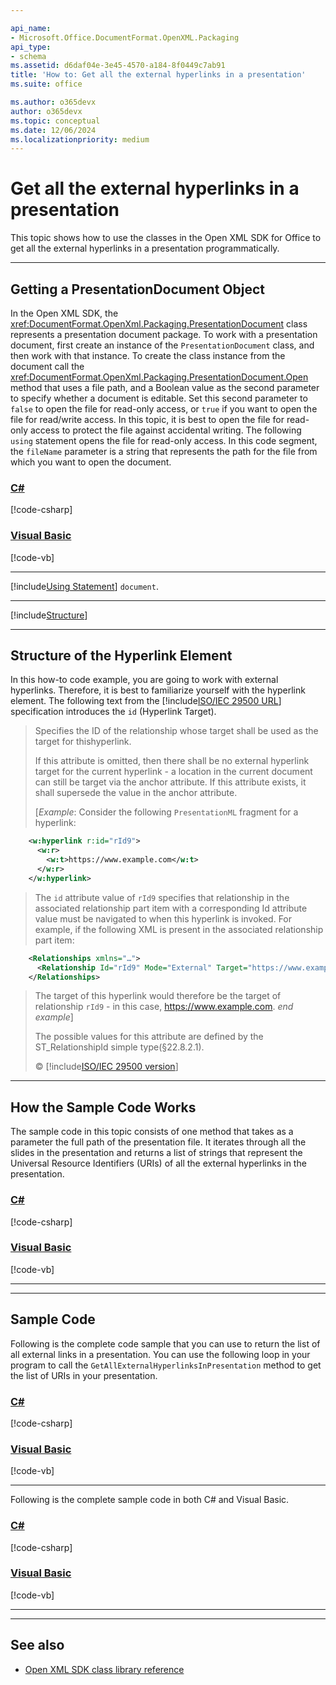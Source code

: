 ```yaml
---

api_name:
- Microsoft.Office.DocumentFormat.OpenXML.Packaging
api_type:
- schema
ms.assetid: d6daf04e-3e45-4570-a184-8f0449c7ab91
title: 'How to: Get all the external hyperlinks in a presentation'
ms.suite: office

ms.author: o365devx
author: o365devx
ms.topic: conceptual
ms.date: 12/06/2024
ms.localizationpriority: medium
---
```

# Get all the external hyperlinks in a presentation

This topic shows how to use the classes in the Open XML SDK for
Office to get all the external hyperlinks in a presentation
programmatically.



--------------------------------------------------------------------------------
## Getting a PresentationDocument Object
In the Open XML SDK, the <xref:DocumentFormat.OpenXml.Packaging.PresentationDocument> class represents a
presentation document package. To work with a presentation document,
first create an instance of the `PresentationDocument` class, and then work with
that instance. To create the class instance from the document call the
<xref:DocumentFormat.OpenXml.Packaging.PresentationDocument.Open>
method that uses a file path, and a Boolean value as the second
parameter to specify whether a document is editable. Set this second
parameter to `false` to open the file for
read-only access, or `true` if you want to
open the file for read/write access. In this topic, it is best to open
the file for read-only access to protect the file against accidental
writing. The following `using` statement
opens the file for read-only access. In this code segment, the `fileName` parameter is a string that represents the
path for the file from which you want to open the document.

### [C#](#tab/cs-1)
[!code-csharp[](../../samples/presentation/get_all_the_external_hyperlinks/cs/Program.cs#snippet1)]

### [Visual Basic](#tab/vb-1)
[!code-vb[](../../samples/presentation/get_all_the_external_hyperlinks/vb/Program.vb#snippet1)]
***


[!include[Using Statement](../includes/presentation/using-statement.md)] `document`.


--------------------------------------------------------------------------------

[!include[Structure](../includes/presentation/structure.md)]

--------------------------------------------------------------------------------
## Structure of the Hyperlink Element
In this how-to code example, you are going to work with external
hyperlinks. Therefore, it is best to familiarize yourself with the
hyperlink element. The following text from the [!include[ISO/IEC 29500 URL](../includes/iso-iec-29500-link.md)] specification
introduces the `id` (Hyperlink Target).

> Specifies the ID of the relationship whose target shall be used as the
> target for thishyperlink.
>
> If this attribute is omitted, then there shall be no external
> hyperlink target for the current hyperlink - a location in the current
> document can still be target via the anchor attribute. If this
> attribute exists, it shall supersede the value in the anchor
> attribute.
>
> [*Example*: Consider the following `PresentationML` fragment for a hyperlink:

```xml
    <w:hyperlink r:id="rId9">
      <w:r>
        <w:t>https://www.example.com</w:t>
      </w:r>
    </w:hyperlink>
```

> The `id` attribute value of `rId9` specifies that relationship in the
> associated relationship part item with a corresponding Id attribute
> value must be navigated to when this hyperlink is invoked. For
> example, if the following XML is present in the associated
> relationship part item:

```xml
    <Relationships xmlns="…">
      <Relationship Id="rId9" Mode="External" Target="https://www.example.com" />
    </Relationships>
```

> The target of this hyperlink would therefore be the target of
> relationship `rId9` - in this case,
> https://www.example.com. *end example*]
>
> The possible values for this attribute are defined by the
> ST\_RelationshipId simple type(§22.8.2.1).
>
> &copy; [!include[ISO/IEC 29500 version](../includes/iso-iec-29500-version.md)]


--------------------------------------------------------------------------------
## How the Sample Code Works
The sample code in this topic consists of one method that takes as a
parameter the full path of the presentation file. It iterates through
all the slides in the presentation and returns a list of strings that
represent the Universal Resource Identifiers (URIs) of all the external
hyperlinks in the presentation.

### [C#](#tab/cs-2)
[!code-csharp[](../../samples/presentation/get_all_the_external_hyperlinks/cs/Program.cs#snippet2)]

### [Visual Basic](#tab/vb-2)
[!code-vb[](../../samples/presentation/get_all_the_external_hyperlinks/vb/Program.vb#snippet2)]
***


--------------------------------------------------------------------------------
## Sample Code

Following is the complete code sample that you can use to return the
list of all external links in a presentation. You can use the following
loop in your program to call the `GetAllExternalHyperlinksInPresentation` method to
get the list of URIs in your presentation.

### [C#](#tab/cs-3)
[!code-csharp[](../../samples/presentation/get_all_the_external_hyperlinks/cs/Program.cs#snippet3)]

### [Visual Basic](#tab/vb-3)
[!code-vb[](../../samples/presentation/get_all_the_external_hyperlinks/vb/Program.vb#snippet3)]
***

Following is the complete sample code in both C\# and Visual Basic.

### [C#](#tab/cs)
[!code-csharp[](../../samples/presentation/get_all_the_external_hyperlinks/cs/Program.cs#snippet)]

### [Visual Basic](#tab/vb)
[!code-vb[](../../samples/presentation/get_all_the_external_hyperlinks/vb/Program.vb#snippet)]
***

--------------------------------------------------------------------------------
## See also


- [Open XML SDK class library reference](/office/open-xml/open-xml-sdk)
